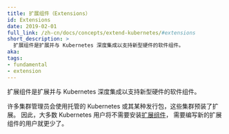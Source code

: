 ```yaml
---
title: 扩展组件（Extensions）
id: Extensions
date: 2019-02-01
full_link: /zh-cn/docs/concepts/extend-kubernetes/#extensions
short_description: >
  扩展组件是扩展并与 Kubernetes 深度集成以支持新型硬件的软件组件。
aka:
tags:
- fundamental
- extension
---
```


<!--
title: Extensions
id: Extensions
date: 2019-02-01
full_link: /docs/concepts/extend-kubernetes/#extensions
short_description: >
  Extensions are software components that extend and deeply integrate with Kubernetes to support new types of hardware.

aka:
tags:
- fundamental
- extension
-->
<!--
 Extensions are software components that extend and deeply integrate with Kubernetes to support new types of hardware.
-->
  扩展组件是扩展并与 Kubernetes 深度集成以支持新型硬件的软件组件。

<!--more-->

<!--
Many cluster administrators use a hosted or distribution instance of Kubernetes. These clusters come with extensions pre-installed. As a result, most Kubernetes users will not need to install [extensions](/docs/concepts/extend-kubernetes/) and even fewer users will need to author new ones. 
-->

许多集群管理员会使用托管的 Kubernetes 或其某种发行包，这些集群预装了扩展。
因此，大多数 Kubernetes 用户将不需要安装[扩展组件](/zh-cn/docs/concepts/extend-kubernetes/)，
需要编写新的扩展组件的用户就更少了。
